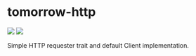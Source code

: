 # tomorrow-http

[![](https://api.travis-ci.org/tomorrow-paper/tomorrow-http.svg?branch=master)](https://travis-ci.org/tomorrow-paper/tomorrow-http)
[![](http://www.wtfpl.net/wp-content/uploads/2012/12/wtfpl-badge-2.png)](http://www.wtfpl.net/)

Simple HTTP requester trait and default Client implementation.